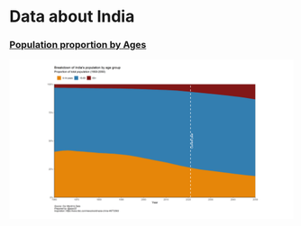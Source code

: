 # Data about India

### [Population proportion by Ages](https://github.com/ppai22/rdataviz/blob/main/india/india_population_by_ages.R)

![india_population_by_ages](https://github.com/ppai22/rdataviz/blob/main/india/india_population_by_ages.png)
